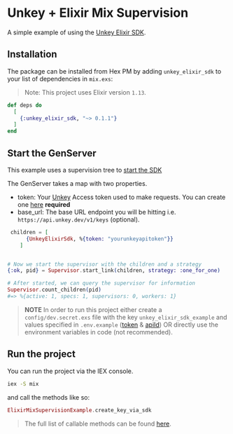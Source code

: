 # Unkey + Elixir Mix Supervision

A simple example of using the [Unkey Elixir SDK](https://github.com/glamboyosa/unkey-elixir-sdk).

## Installation

The package can be installed from Hex PM by adding `unkey_elixir_sdk` to your list of dependencies in `mix.exs`:

> Note: This project uses Elixir version `1.13`.

```elixir
def deps do
  [
    {:unkey_elixir_sdk, "~> 0.1.1"}
  ]
end
```

## Start the GenServer

This example uses a supervision tree to [start the SDK](https://github.com/unkeyed/unkey/blob/135-mix-supervision-tree-example-elixir/examples/elixir_mix_supervision_example/lib/elixir_mix_supervision_example/application.ex)

The GenServer takes a map with two properties.

- token: Your [Unkey](https://unkey.dev) Access token used to make requests. You can create one [here](https://unkey.dev/app/keys) **required**
- base_url: The base URL endpoint you will be hitting i.e. `https://api.unkey.dev/v1/keys` (optional).

```elixir
 children = [
      {UnkeyElixirSdk, %{token: "yourunkeyapitoken"}}
    ]


# Now we start the supervisor with the children and a strategy
{:ok, pid} = Supervisor.start_link(children, strategy: :one_for_one)

# After started, we can query the supervisor for information
Supervisor.count_children(pid)
#=> %{active: 1, specs: 1, supervisors: 0, workers: 1}
```

> **NOTE** In order to run this project either create a `config/dev.secret.exs` file with the key `unkey_elixir_sdk_example` and values specified in `.env.example` ([token](<(https://unkey.dev/app/keys)>) & [apiId](https://docs.unkey.dev/quickstart#4-create-your-first-api-key)) OR directly use the environment variables in code (not recommended).

## Run the project

You can run the project via the IEX console.

```bash
iex -S mix
```

and call the methods like so:

```elixir
ElixirMixSupervisionExample.create_key_via_sdk
```

> The full list of callable methods can be found [here](https://github.com/unkeyed/unkey/blob/135-mix-supervision-tree-example-elixir/examples/elixir_mix_supervision_example/lib/elixir_mix_supervision_example.ex).
